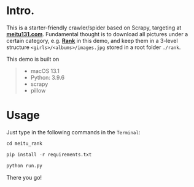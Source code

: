 # Intro.
This is a starter-friendly crawler/spider based on Scrapy, targeting at **[meitu131.com](https://www.meitu131.com/)**.
Fundamental thought is to download all pictures under a certain category, e.g. 
**[Rank](https://www.meitu131.com/rank/nvshen/)** in this demo, and keep them in a 3-level structure 
`<girls>/<albums>/images.jpg` stored in a root folder `./rank`.

This demo is built on 
> - macOS 13.1  
> - Python: 3.9.6  
> - scrapy  
> - pillow  

# Usage
Just type in the following commands in the `Terminal`:
```python
cd meitu_rank
```
```python
pip install -r requirements.txt
```
```python
python run.py
```
There you go!
